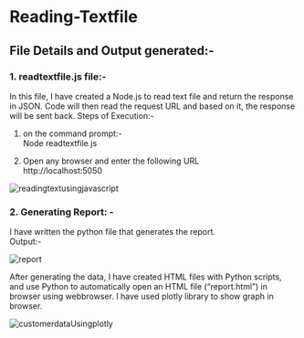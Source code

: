 # Reading-Textfile

## File Details and Output generated:-
### 1. readtextfile.js file:-
In this file, I have created a Node.js to read text file and return the response in JSON. Code will then read the request URL and based on it, the response will be sent back. 
Steps of Execution:-
1. on the command prompt:- 
    <br> Node readtextfile.js </br>
    
2. Open any browser and enter the following URL
                     <br> http://localhost:5050 </br> 

 ![readingtextusingjavascript](https://user-images.githubusercontent.com/42746311/51076892-b48c3780-16c4-11e9-8e23-c2ac9f029aea.png)

###  2.	Generating Report: - 
I have written the python file that generates the report.
<br> Output:-</br>

![report](https://user-images.githubusercontent.com/42746311/51076849-6a0abb00-16c4-11e9-8729-efd21f1b71b9.png)

After generating the data, I have created HTML files with Python scripts, and use Python to automatically open an HTML file (“report.html”) in browser using webbrowser.
I have used plotly library to show graph in browser.



![customerdataUsingplotly](https://user-images.githubusercontent.com/42746311/51076830-2617b600-16c4-11e9-973c-5817c2ff5873.png)
